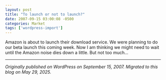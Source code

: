 ```yaml
---
layout: post
title: "To launch or not to launch?"
date: 2007-09-15 03:00:08 -0500
categories: Market
tags: ['wordpress-import']
---
```


Amazon is about to launch their download service. We were planning to do our beta launch this coming week. Now I am thinking we might need to wait until the Amazon noise dies down a little. But not too much...

---

*Originally published on WordPress on September 15, 2007. Migrated to this blog on May 29, 2025.*
